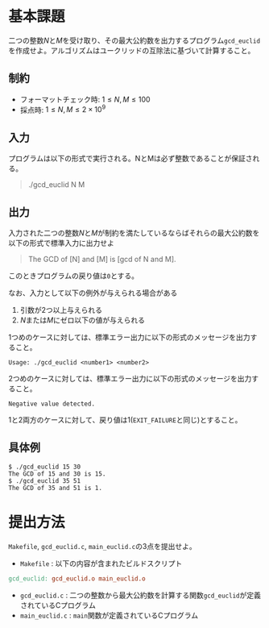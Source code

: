 # 基本課題
二つの整数$N$と$M$を受け取り、その最大公約数を出力するプログラム`gcd_euclid`を作成せよ。アルゴリズムはユークリッドの互除法に基づいて計算すること。

## 制約
* フォーマットチェック時: $1 \leq N,M \leq 100$
* 採点時: $1 \leq N,M \leq 2\times10^{9}$

## 入力
プログラムは以下の形式で実行される。NとMは必ず整数であることが保証される。

>
> ./gcd_euclid N M
>

## 出力
入力された二つの整数$N$と$M$が制約を満たしているならばそれらの最大公約数を以下の形式で標準入力に出力せよ
>
> The GCD of [N] and [M] is [gcd of N and M].
>
このときプログラムの戻り値は`0`とする。

なお、入力として以下の例外が与えられる場合がある
1. 引数が2つ以上与えられる
2. $N$または$M$にゼロ以下の値が与えられる

1つめのケースに対しては、標準エラー出力に以下の形式のメッセージを出力すること。
```
Usage: ./gcd_euclid <number1> <number2>
```
2つめのケースに対しては、標準エラー出力に以下の形式のメッセージを出力すること。
```
Negative value detected.
```
1と2両方のケースに対して、戻り値は1(`EXIT_FAILURE`と同じ)とすること。

## 具体例

```
$ ./gcd_euclid 15 30
The GCD of 15 and 30 is 15.
$ ./gcd_euclid 35 51
The GCD of 35 and 51 is 1.
```

# 提出方法
`Makefile`, `gcd_euclid.c`, `main_euclid.c`の3点を提出せよ。
* `Makefile` : 以下の内容が含まれたビルドスクリプト
```Makefile
gcd_euclid: gcd_euclid.o main_euclid.o
```
* `gcd_euclid.c` : 二つの整数から最大公約数を計算する関数`gcd_euclid`が定義されているCプログラム
* `main_euclid.c` : `main`関数が定義されているCプログラム
